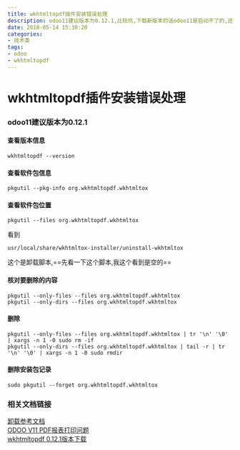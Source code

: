 ```yaml
---
title: wkhtmltopdf插件安装错误处理
description: odoo11建议版本为0.12.1,比较坑,下载新版本的话odoo11是启动不了的,还是根据官网的推荐版本下载吧
date: 2018-05-14 15:30:20
categories:
- 技术类
tags:
- odoo
- wkhtmltopdf
---
```

# wkhtmltopdf插件安装错误处理

### odoo11建议版本为0.12.1

#### 查看版本信息
```
wkhtmltopdf --version
```
#### 查看软件包信息
```
pkgutil --pkg-info org.wkhtmltopdf.wkhtmltox
```
#### 查看软件包位置
```
pkgutil --files org.wkhtmltopdf.wkhtmltox
```
看到
```
usr/local/share/wkhtmltox-installer/uninstall-wkhtmltox
```
这个是卸载脚本,==先看一下这个脚本,我这个看到是空的==

#### 核对要删除的内容
```
pkgutil --only-files --files org.wkhtmltopdf.wkhtmltox
pkgutil --only-dirs --files org.wkhtmltopdf.wkhtmltox
```
#### 删除
```
pkgutil --only-files --files org.wkhtmltopdf.wkhtmltox | tr '\n' '\0' | xargs -n 1 -0 sudo rm -if
pkgutil --only-dirs --files org.wkhtmltopdf.wkhtmltox | tail -r | tr '\n' '\0' | xargs -n 1 -0 sudo rmdir
```
#### 删除安装包记录
```
sudo pkgutil --forget org.wkhtmltopdf.wkhtmltox
```
### 相关文档链接
[卸载参考文档](https://superuser.com/questions/36567/how-do-i-uninstall-any-apple-pkg-package-file)  
[ODOO V11 PDF报表打印问题](http://odoo.com.cn/posts/ubuntu-17.04-odoo-v11-and-wkhtmltopdf/)  
[wkhtmltopdf 0.12.1版本下载](
https://github.com/wkhtmltopdf/wkhtmltopdf/releases/tag/0.12.1)